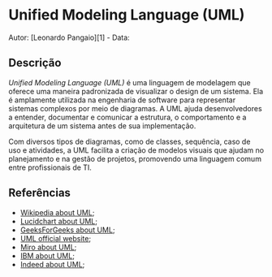 # Unified Modeling Language (UML)

Autor: [Leonardo Pangaio][1] - Data: 

## Descrição

*Unified Modeling Language (UML)* é uma linguagem de modelagem que oferece uma maneira padronizada de visualizar o design de um sistema. Ela é amplamente utilizada na engenharia de software para representar sistemas complexos por meio de diagramas. A UML ajuda desenvolvedores a entender, documentar e comunicar a estrutura, o comportamento e a arquitetura de um sistema antes de sua implementação.

Com diversos tipos de diagramas, como de classes, sequência, caso de uso e atividades, a UML facilita a criação de modelos visuais que ajudam no planejamento e na gestão de projetos, promovendo uma linguagem comum entre profissionais de TI.

## Referências

- [Wikipedia about UML](https://en.wikipedia.org/wiki/Unified_Modeling_Language);
- [Lucidchart about UML](https://www.lucidchart.com/pages/what-is-UML-unified-modeling-language);
- [GeeksForGeeks about UML](https://www.geeksforgeeks.org/unified-modeling-language-uml-introduction/);
- [UML official website](https://www.uml.org/what-is-uml.htm);
- [Miro about UML](https://miro.com/diagramming/what-is-a-uml-diagram/);
- [IBM about UML](https://developer.ibm.com/articles/an-introduction-to-uml/);
- [Indeed about UML](https://www.indeed.com/career-advice/career-development/what-is-uml);
